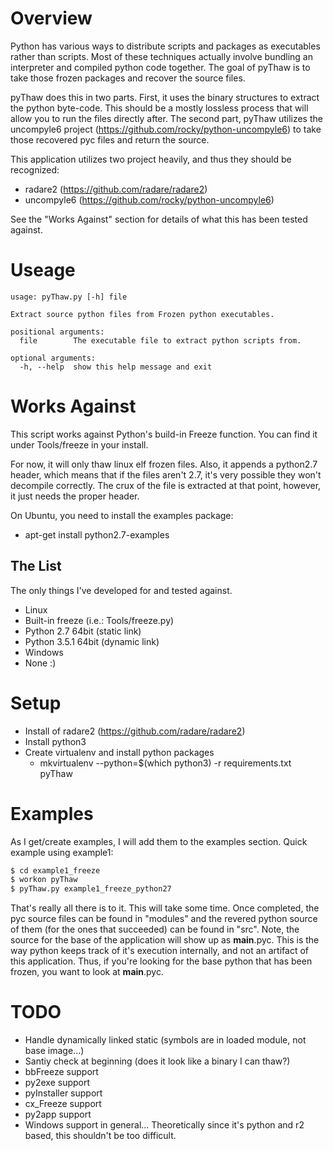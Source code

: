 # Overview
Python has various ways to distribute scripts and packages as executables rather than scripts. Most of these techniques actually involve bundling an interpreter and compiled python code together. The goal of pyThaw is to take those frozen packages and recover the source files.

pyThaw does this in two parts. First, it uses the binary structures to extract the python byte-code. This should be a mostly lossless process that will allow you to run the files directly after. The second part, pyThaw utilizes the uncompyle6 project (https://github.com/rocky/python-uncompyle6) to take those recovered pyc files and return the source.

This application utilizes two project heavily, and thus they should be recognized:

- radare2 (https://github.com/radare/radare2)
- uncompyle6 (https://github.com/rocky/python-uncompyle6)

See the "Works Against" section for details of what this has been tested against.

# Useage
```
usage: pyThaw.py [-h] file

Extract source python files from Frozen python executables.

positional arguments:
  file        The executable file to extract python scripts from.

optional arguments:
  -h, --help  show this help message and exit
```

# Works Against
This script works against Python's build-in Freeze function. You can find it under Tools/freeze in your install.

For now, it will only thaw linux elf frozen files. Also, it appends a python2.7 header, which means that if the files aren't 2.7, it's very possible they won't decompile correctly. The crux of the file is extracted at that point, however, it just needs the proper header.

On Ubuntu, you need to install the examples package:
 - apt-get install python2.7-examples

## The List
The only things I've developed for and tested against.

- Linux
 - Built-in freeze (i.e.: Tools/freeze.py)
  - Python 2.7 64bit (static link)
  - Python 3.5.1 64bit (dynamic link)
- Windows
 - None :)

# Setup

- Install of radare2 (https://github.com/radare/radare2)
- Install python3 
- Create virtualenv and install python packages
  - mkvirtualenv --python=$(which python3) -r requirements.txt pyThaw

# Examples
As I get/create examples, I will add them to the examples section. Quick example using example1:

```bash
$ cd example1_freeze
$ workon pyThaw
$ pyThaw.py example1_freeze_python27
```

That's really all there is to it. This will take some time. Once completed, the pyc source files can be found in "modules" and the revered python source of them (for the ones that succeeded) can be found in "src". Note, the source for the base of the application will show up as __main__.pyc. This is the way python keeps track of it's execution internally, and not an artifact of this application. Thus, if you're looking for the base python that has been frozen, you want to look at __main__.pyc.


# TODO

- Handle dynamically linked static (symbols are in loaded module, not base image...)
- Santiy check at beginning (does it look like a binary I can thaw?)
- bbFreeze support
- py2exe support
- pyInstaller support
- cx_Freeze support
- py2app support
- Windows support in general... Theoretically since it's python and r2 based, this shouldn't be too difficult.



